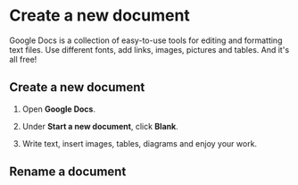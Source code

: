 # Create a new document

Google Docs is a collection of easy-to-use tools for editing and formatting text files. Use different fonts, add links, images, pictures and tables. And it's all free!

## **Create a new document**
1. Open **Google Docs**.
2. Under **Start a new document**, click **Blank**.
    

3. Write text, insert images, tables, diagrams and enjoy your work.

## **Rename a document**

